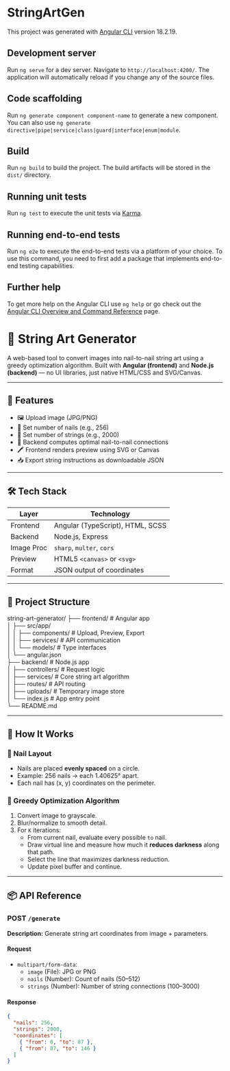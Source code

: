 # StringArtGen

This project was generated with [Angular CLI](https://github.com/angular/angular-cli) version 18.2.19.

## Development server

Run `ng serve` for a dev server. Navigate to `http://localhost:4200/`. The application will automatically reload if you change any of the source files.

## Code scaffolding

Run `ng generate component component-name` to generate a new component. You can also use `ng generate directive|pipe|service|class|guard|interface|enum|module`.

## Build

Run `ng build` to build the project. The build artifacts will be stored in the `dist/` directory.

## Running unit tests

Run `ng test` to execute the unit tests via [Karma](https://karma-runner.github.io).

## Running end-to-end tests

Run `ng e2e` to execute the end-to-end tests via a platform of your choice. To use this command, you need to first add a package that implements end-to-end testing capabilities.

## Further help

To get more help on the Angular CLI use `ng help` or go check out the [Angular CLI Overview and Command Reference](https://angular.dev/tools/cli) page.



# 🧵 String Art Generator

A web-based tool to convert images into nail-to-nail string art using a greedy optimization algorithm. Built with **Angular (frontend)** and **Node.js (backend)** — no UI libraries, just native HTML/CSS and SVG/Canvas.

---

## 🚀 Features

- 🖼️ Upload image (JPG/PNG)
- 🔘 Set number of nails (e.g., 256)
- 🧶 Set number of strings (e.g., 2000)
- 📐 Backend computes optimal nail-to-nail connections
- 🖍️ Frontend renders preview using SVG or Canvas
- 📥 Export string instructions as downloadable JSON

---

## 🛠️ Tech Stack

| Layer     | Technology                         |
|-----------|-------------------------------------|
| Frontend  | Angular (TypeScript), HTML, SCSS    |
| Backend   | Node.js, Express                    |
| Image Proc| `sharp`, `multer`, `cors`           |
| Preview   | HTML5 `<canvas>` or `<svg>`         |
| Format    | JSON output of coordinates          |

---

## 📁 Project Structure

string-art-generator/
├── frontend/                 # Angular app  
│   ├── src/app/  
│   │   ├── components/       # Upload, Preview, Export  
│   │   ├── services/         # API communication  
│   │   └── models/           # Type interfaces  
│   └── angular.json  
├── backend/                  # Node.js app  
│   ├── controllers/          # Request logic  
│   ├── services/             # Core string art algorithm  
│   ├── routes/               # API routing  
│   ├── uploads/              # Temporary image store  
│   └── index.js              # App entry point  
└── README.md

---

## 🧠 How It Works

### 🔵 Nail Layout

- Nails are placed **evenly spaced** on a circle.
- Example: 256 nails → each 1.40625° apart.
- Each nail has (x, y) coordinates on the perimeter.

### 🧮 Greedy Optimization Algorithm

1. Convert image to grayscale.
2. Blur/normalize to smooth detail.
3. For `K` iterations:
   - From current nail, evaluate every possible `to` nail.
   - Draw virtual line and measure how much it **reduces darkness** along that path.
   - Select the line that maximizes darkness reduction.
   - Update pixel buffer and continue.

---

## 📦 API Reference

### POST `/generate`

**Description:** Generate string art coordinates from image + parameters.

#### Request
- `multipart/form-data`:
  - `image` (File): JPG or PNG
  - `nails` (Number): Count of nails (50–512)
  - `strings` (Number): Number of string connections (100–3000)

#### Response
```json
{
  "nails": 256,
  "strings": 2000,
  "coordinates": [
    { "from": 0, "to": 87 },
    { "from": 87, "to": 146 }
  ]
}

